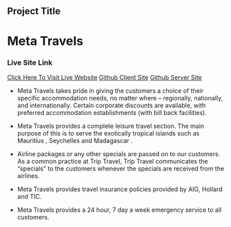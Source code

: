 ## Project Title
# Meta Travels

### Live Site Link

[Click Here To Visit Live Website](https://meta-travels.web.app/)
[Github Client Site](https://github.com/programming-hero-web-course1/tourism-or-delivery-website-client-side-ThouhidTushar)
[Github Server Site](https://github.com/programming-hero-web-course1/tourism-or-delivery-website-server-side-ThouhidTushar)

- Meta Travels takes pride in giving the customers a choice of their specific accommodation needs, no matter where – regionally, nationally, and internationally. Certain corporate discounts are available, with preferred accommodation establishments (with bill back facilities).

- Meta Travels provides a complete leisure travel section. The main purpose of this is to serve the exotically tropical islands such as Mauritius , Seychelles and Madagascar .

- Airline packages or any other specials are passed on to our customers. As a common practice at Trip Travel, Trip Travel communicates the “specials” to the customers whenever the specials are received from the airlines.

- Meta Travels provides travel insurance policies provided by AIG, Hollard and TIC.

- Meta Travels provides a 24 hour, 7 day a week emergency service to all customers.

